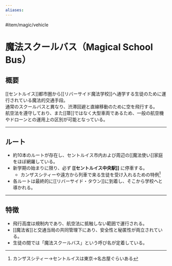 ```yaml
---
aliases:
---
```

#item/magic/vehicle

# 魔法スクールバス（Magical School Bus）

## 概要
[[セントルイス]]都市圏から[[リバーサイド魔法学校]]へ通学する生徒のために運行されている魔法的交通手段。  
通常のスクールバスと異なり、渋滞回避と直線移動のために空を飛行する。  
航空法を遵守しており、また[[箒]]ではなく大型車両であるため、一般の航空機やドローンとの運用上の区別が可能となっている。

---

## ルート
- 約10本のルートが存在し、セントルイス市内および周辺の[[魔法使い]]家庭をほぼ網羅している。  
- 新学期の始まりに限り、必ず **[[セントルイス中央駅]]** に停車する。  
  - カンザスシティーや遠方から列車で来る生徒を受け入れるための特例[^1] 
- 各ルートは最終的に[[リバーサイド・タウン]]に到着し、そこから学校へと導かれる。  

---

## 特徴
- 飛行高度は規制内であり、航空法に抵触しない範囲で運行される。  
- [[魔法省]]と交通当局の共同管理下にあり、安全性と秘匿性が両立されている。  
- 生徒の間では「魔法スクールバス」という呼び名が定着している。  

[^1]: カンザスシティー→セントルイスは東京→名古屋ぐらいある
